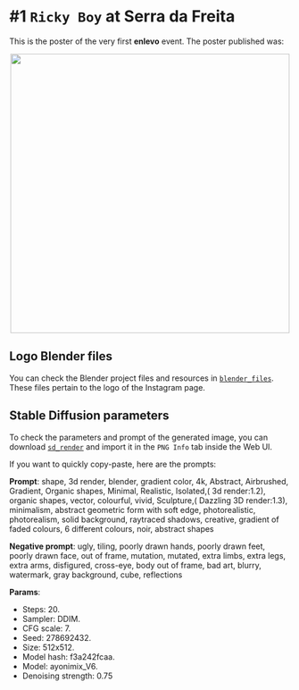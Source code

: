 # #1 `Ricky Boy` at Serra da Freita 

This is the poster of the very first **enlevo** event. 
The poster published was:

<p align="center">
  <img width=500 src="https://github.com/dwyl/app/assets/17494745/bbf98db6-ddde-4359-b94e-2c58c24066f8" />
</p>


## Logo Blender files

You can check the Blender project files and resources in [`blender_files`](./blender_files/). 
These files pertain to the logo of the Instagram page.

## Stable Diffusion parameters

To check the parameters and prompt of the generated image, you can download [`sd_render`](sd_render.png) and import it in the `PNG Info` tab inside the Web UI.

If you want to quickly copy-paste, here are the prompts:

**Prompt**: shape, 3d render, blender, gradient color, 4k, Abstract, Airbrushed, Gradient, Organic shapes, Minimal, Realistic, Isolated,( 3d render:1.2), organic shapes, vector, colourful, vivid, Sculpture,( Dazzling 3D render:1.3), minimalism, abstract geometric form with soft edge, photorealistic, photorealism, solid background, raytraced shadows, creative, gradient of faded colours, 6 different colours, noir, abstract shapes

**Negative prompt**: ugly, tiling, poorly drawn hands, poorly drawn feet, poorly drawn face, out of frame, mutation, mutated, extra limbs, extra legs, extra arms, disfigured, cross-eye, body out of frame, bad art, blurry, watermark, gray background, cube, reflections

**Params**: 
- Steps: 20.
- Sampler: DDIM.
- CFG scale: 7.
- Seed: 278692432.
- Size: 512x512.
- Model hash: f3a242fcaa.
- Model: ayonimix_V6.
- Denoising strength: 0.75



